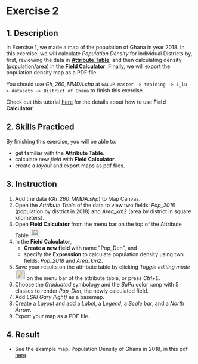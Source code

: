 # Exercise 2

## 1. Description

In Exercise 1, we made a map of the population of Ghana in year 2018. In this
exercise, we will calculate _Population Density_ for individual Districts by,
first, reviewing the data in
[**Attribute Table**](https://docs.qgis.org/3.10/en/docs/user_manual/working_with_vector/attribute_table.html?highlight=attribute#introducing-the-attribute-table-interface),
and then calculating density (population/area) in the
[**Field Calculator**](https://docs.qgis.org/3.10/en/docs/user_manual/working_with_vector/attribute_table.html#using-the-field-calculator).
Finally, we will export the population density map as a PDF file.

You should use _Gh\_260\_MMDA.shp_ at
`GALUP-master -> training -> 1_lu -> datasets -> District of Ghana`
to finish this exercise.

Check out this tutorial [here](https://www.youtube.com/watch?v=PkGON2G8vEU)
for the details about how to use **Field Calculator**.

## 2. Skills Practiced

By finishing this exercise, you will be able to:

- get familiar with the **Attribute Table**.
- calculate new _field_ with **Field Calculator**.
- create a _layout_ and export maps as pdf files.

## 3. Instruction

1. Add the data (_Gh\_260\_MMDA.shp_) to Map Canvas.
2. Open the _Attribute Table_ of the data to view two fields: _Pop\_2018_
   (population by district in 2018) and _Area\_km2_ (area by district in square
   kilometers).
3. Open **Field Calculator** from the menu bar on the top of the Attribute
   Table ![icon_field_calculator](../../../images/AttributeTable/cal_icon.png).
4. In the **Field Calculator**,
   - **Create a new field** with name "Pop_Den", and
   - specify the **Expression** to calculate population density using two
     fields: _Pop\_2018_ and _Area\_km2_.
5. Save your results on the attribute table by clicking _Toggle editing mode_ ![stopediting](../../../images/AttributeTable/stopediting_icon.png) on the menu bar of the attribute table, or press _Ctrl\+E_.
6. Choose the _Graduated_ symbology and the _BuPu_ color ramp with 5 classes to
   render _Pop\_Den_, the newly calculated field.
7. Add _ESRI Gary (light)_ as a basemap.
8. Create a _Layout_ and add a _Label_, a _Legend_, a _Scale bar_, and
   a _North Arrow_.
9. Export your map as a PDF file.
  
## 4. Result

- See the example map, Population Density of Ghana in 2018, in this pdf
  [here](../pdf_download/DensityMap2.pdf).
